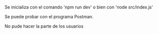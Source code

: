 Se inicializa con el comando 'npm run dev' o bien con 'node src/index.js'
  

  Se puede probar con el programa Postman.

  No pude hacer la parte de los usuarios